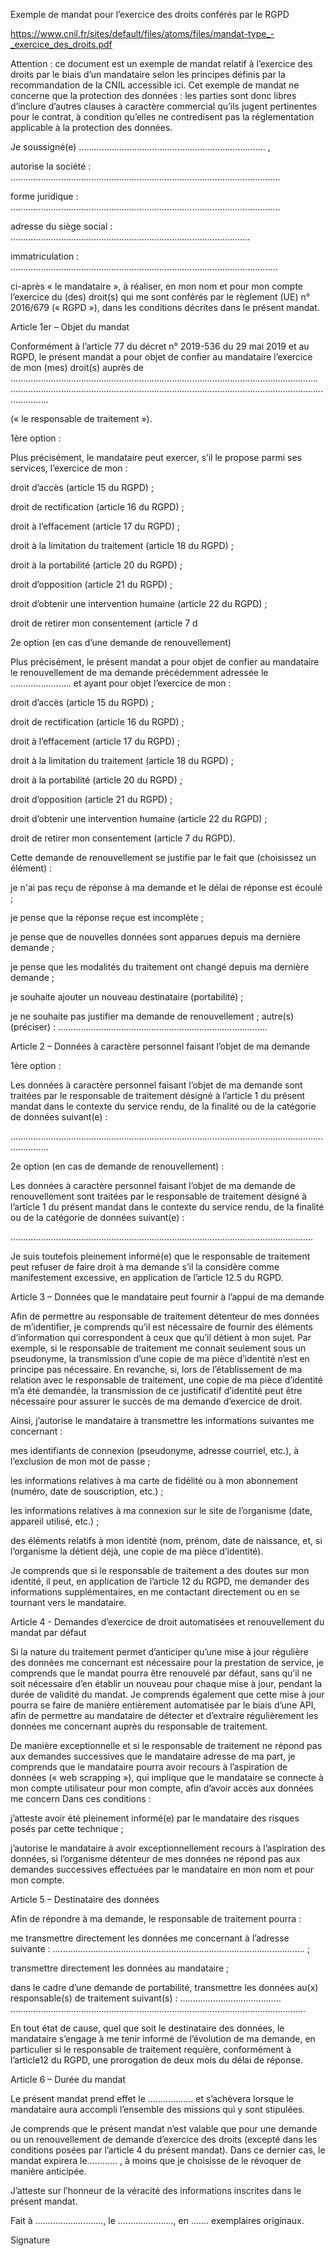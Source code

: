 Exemple de mandat pour l’exercice des droits conférés par le RGPD 

https://www.cnil.fr/sites/default/files/atoms/files/mandat-type_-_exercice_des_droits.pdf

Attention : ce document est un exemple de mandat relatif à l’exercice des droits par le biais d’un mandataire selon les principes définis par la recommandation de la CNIL accessible ici. Cet exemple de mandat ne concerne que la protection des données : les parties sont donc libres d’inclure d’autres clauses à caractère commercial qu’ils jugent pertinentes pour le contrat, à condition qu’elles ne contredisent pas la réglementation applicable à la protection des données. 

Je soussigné(e) .......................................................................... , 

autorise la société : ........................................................................................................... 

forme juridique : ........................................................................................................... 

adresse du siège social : ............................................................................................... 

immatriculation : .......................................................................................................... 

ci-après « le mandataire », à réaliser, en mon nom et pour mon compte l’exercice du (des) droit(s) qui me sont conférés par le règlement (UE) n° 2016/679 (« RGPD »), dans les conditions décrites dans le présent mandat. 

Article 1er – Objet du mandat 

Conformément à l’article 77 du décret n° 2019-536 du 29 mai 2019 et au RGPD, le présent mandat a pour objet de confier au mandataire l’exercice de mon (mes) droit(s) auprès de .......................................................................................................................... ........................................................................................................................................... 

(« le responsable de traitement »). 

1ère option : 

Plus précisément, le mandataire peut exercer, s’il le propose parmi ses services, l’exercice de mon : 

 droit d’accès (article 15 du RGPD) ; 

 droit de rectification (article 16 du RGPD) ; 

 droit à l’effacement (article 17 du RGPD) ; 

 droit à la limitation du traitement (article 18 du RGPD) ; 

 droit à la portabilité (article 20 du RGPD) ; 

 droit d’opposition (article 21 du RGPD) ; 

 droit d’obtenir une intervention humaine (article 22 du RGPD) ; 

 droit de retirer mon consentement (article 7 d 

2e option (en cas d’une demande de renouvellement) 

Plus précisément, le présent mandat a pour objet de confier au mandataire le renouvellement de ma demande précédemment adressée le ........................ et ayant pour objet l’exercice de mon : 

 droit d’accès (article 15 du RGPD) ; 

 droit de rectification (article 16 du RGPD) ; 

 droit à l’effacement (article 17 du RGPD) ; 

 droit à la limitation du traitement (article 18 du RGPD) ; 

 droit à la portabilité (article 20 du RGPD) ; 

 droit d’opposition (article 21 du RGPD) ; 

 droit d’obtenir une intervention humaine (article 22 du RGPD) ; 

 droit de retirer mon consentement (article 7 du RGPD). 

Cette demande de renouvellement se justifie par le fait que (choisissez un élément) : 

 je n'ai pas reçu de réponse à ma demande et le délai de réponse est écoulé ; 

 je pense que la réponse reçue est incomplète ; 

 je pense que de nouvelles données sont apparues depuis ma dernière demande ; 

 je pense que les modalités du traitement ont changé depuis ma dernière demande ; 

 je souhaite ajouter un nouveau destinataire (portabilité) ; 

 je ne souhaite pas justifier ma demande de renouvellement ;  autre(s) (préciser) : ................................................................................... 

Article 2 – Données à caractère personnel faisant l’objet de ma demande 

1ère option : 

Les données à caractère personnel faisant l’objet de ma demande sont traitées par le responsable de traitement désigné à l’article 1 du présent mandat dans le contexte du service rendu, de la finalité ou de la catégorie de données suivant(e) : 

........................................................................................................................................... 

2e option (en cas de demande de renouvellement) : 

Les données à caractère personnel faisant l’objet de ma demande de renouvellement sont traitées par le responsable de traitement désigné à l’article 1 du présent mandat dans le contexte du service rendu, de la finalité ou de la catégorie de données suivant(e) :  

........................................................................................................................ 

Je suis toutefois pleinement informé(e) que le responsable de traitement peut refuser de faire droit à ma demande s’il la considère comme manifestement excessive, en application de l’article 12.5 du RGPD. 

Article 3 – Données que le mandataire peut fournir à l’appui de ma demande 

Afin de permettre au responsable de traitement détenteur de mes données de m’identifier, je comprends qu’il est nécessaire de fournir des éléments d’information qui correspondent à ceux que qu’il détient à mon sujet. Par exemple, si le responsable de traitement me connait seulement sous un pseudonyme, la transmission d’une copie de ma pièce d’identité n’est en principe pas nécessaire. En revanche, si, lors de l’établissement de ma relation avec le responsable de traitement, une copie de ma pièce d’identité m’a été demandée, la transmission de ce justificatif d’identité peut être nécessaire pour assurer le succès de ma demande d’exercice de droit. 

Ainsi, j’autorise le mandataire à transmettre les informations suivantes me concernant : 

 mes identifiants de connexion (pseudonyme, adresse courriel, etc.), à l’exclusion de mon mot de passe ; 

 les informations relatives à ma carte de fidélité ou à mon abonnement (numéro, date de souscription, etc.) ; 

 les informations relatives à ma connexion sur le site de l’organisme (date, appareil utilisé, etc.) ; 

 des éléments relatifs à mon identité (nom, prénom, date de naissance, et, si l’organisme la détient déjà, une copie de ma pièce d’identité). 

Je comprends que si le responsable de traitement a des doutes sur mon identité, il peut, en application de l’article 12 du RGPD, me demander des informations supplémentaires, en me contactant directement ou en se tournant vers le mandataire. 

Article 4 - Demandes d’exercice de droit automatisées et renouvellement du mandat par défaut 

Si la nature du traitement permet d’anticiper qu’une mise à jour régulière des données me concernant est nécessaire pour la prestation de service, je comprends que le mandat pourra être renouvelé par défaut, sans qu’il ne soit nécessaire d’en établir un nouveau pour chaque mise à jour, pendant la durée de validité du mandat. Je comprends également que cette mise à jour pourra se faire de manière entièrement automatisée par le biais d’une API, afin de permettre au mandataire de détecter et d’extraire régulièrement les données me concernant auprès du responsable de traitement. 

De manière exceptionnelle et si le responsable de traitement ne répond pas aux demandes successives que le mandataire adresse de ma part, je comprends que le mandataire pourra avoir recours à l’aspiration de données (« web scrapping »), qui implique que le mandataire se connecte à mon compte utilisateur pour mon compte, afin d’avoir accès aux données me concern Dans ces conditions : 

 j’atteste avoir été pleinement informé(e) par le mandataire des risques posés par cette technique ; 

 j’autorise le mandataire à avoir exceptionnellement recours à l’aspiration des données, si l’organisme détenteur de mes données ne répond pas aux demandes successives effectuées par le mandataire en mon nom et pour mon compte. 

Article 5 – Destinataire des données 

Afin de répondre à ma demande, le responsable de traitement pourra : 

 me transmettre directement les données me concernant à l’adresse suivante : .................................................................................................... ; 

 transmettre directement les données au mandataire ; 

 dans le cadre d’une demande de portabilité, transmettre les données au(x) responsable(s) de traitement suivant(s) : ........................................ ..................................................................................................................... 

En tout état de cause, quel que soit le destinataire des données, le mandataire s’engage à me tenir informé de l’évolution de ma demande, en particulier si le responsable de traitement requière, conformément à l’article12 du RGPD, une prorogation de deux mois du délai de réponse. 

Article 6 – Durée du mandat 

Le présent mandat prend effet le .................. et s’achèvera lorsque le mandataire aura accompli l’ensemble des missions qui y sont stipulées. 

Je comprends que le présent mandat n’est valable que pour une demande ou un renouvellement de demande d’exercice des droits (excepté dans les conditions posées par l’article 4 du présent mandat). Dans ce dernier cas, le mandat expirera le............ , à moins que je choisisse de le révoquer de manière anticipée. 

J’atteste sur l’honneur de la véracité des informations inscrites dans le présent mandat. 

Fait à ..........................., le ......................, en ....... exemplaires originaux. 

Signature 
